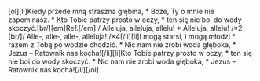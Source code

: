 [ol][li]Kiedy przede mną straszna głębina, * Boże, Ty o mnie nie zapominasz. * Kto Tobie patrzy prosto w oczy, * ten się nie boi do wody skoczyć.[br/][em]Ref.[/em] / Alleluja, alleluja, allelu! * Alleluja, allelu! /×2 [br/]/ Alle-, alle-, alle-, alleluja! /×4[/li][li]I mogą starsi, i mogą młodzi * razem z Tobą po wodzie chodzić. * Nic nam nie zrobi woda głęboka, * Jezus – Ratownik nas kocha![/li][li]Kto Tobie patrzy prosto w oczy, * ten się nie boi do wody skoczyć. * Nic nam nie zrobi woda głęboka, * Jezus – Ratownik nas kocha![/li][/ol]
